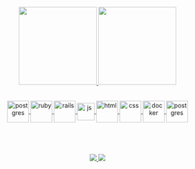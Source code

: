<br>

<div align="center">
  <a href="https://github.com/faalbuquerque">
  <img height="180em" src="https://github-readme-stats.vercel.app/api?username=faalbuquerque&include_all_commits=true&count_private=true&show_icons=true&theme=cobalt&bg_color=1C1C1C&hide_border=true"/>
  <img height="180em" src="https://github-readme-stats.vercel.app/api/top-langs/?username=faalbuquerque&layout=compact&langs_count=6&theme=cobalt&bg_color=1C1C1C&hide_border=true"/>
</div>

<br>

<div align="center" style="display: inline_block"><br>
  <img align="center" alt="postgres" height="50" width="50" src="https://cdn.jsdelivr.net/gh/devicons/devicon/icons/linux/linux-original.svg">
  <img align="center" alt="ruby" height="50" width="50" src="https://cdn.jsdelivr.net/gh/devicons/devicon/icons/ruby/ruby-plain-wordmark.svg">
  <img align="center" alt="rails" height="50" width="50" src="https://cdn.jsdelivr.net/gh/devicons/devicon/icons/rails/rails-plain-wordmark.svg">
  <img align="center" alt="js" height="40" width="40" src="https://cdn.jsdelivr.net/gh/devicons/devicon/icons/javascript/javascript-original.svg">
  <img align="center" alt="html" height="50" width="50" src="https://cdn.jsdelivr.net/gh/devicons/devicon/icons/html5/html5-plain-wordmark.svg">
  <img align="center" alt="css" height="50" width="50" src="https://cdn.jsdelivr.net/gh/devicons/devicon/icons/css3/css3-plain-wordmark.svg">
  <img align="center" alt="docker" height="50" width="50" src="https://cdn.jsdelivr.net/gh/devicons/devicon/icons/docker/docker-plain-wordmark.svg">
  <img align="center" alt="postgres" height="50" width="50" src="https://cdn.jsdelivr.net/gh/devicons/devicon/icons/postgresql/postgresql-plain-wordmark.svg">
</div>

<br>

#

<br>

<div align="center"> 
  <a href="https://www.linkedin.com/in/fabiane-albuquerque/" target="_blank">
    <img src="https://img.shields.io/badge/-LinkedIn-%23333?style=for-the-badge&logo=linkedin&logoColor=white" target="_blank">
  </a>
  <a href = "mailto:fabiane.albuquerque@gmail.com">
    <img src="https://img.shields.io/badge/-Gmail-%23333?style=for-the-badge&logo=gmail&logoColor=reed" target="_blank">
  </a>
</div>
